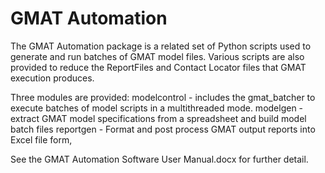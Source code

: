 # GMAT Automation
The GMAT Automation package is a related set of Python scripts used to generate and run batches of GMAT model files. Various scripts are also provided to reduce the ReportFiles and Contact Locator files that GMAT execution produces.

Three modules are provided:
modelcontrol - includes the gmat_batcher to execute batches of model scripts in a multithreaded mode.
modelgen - extract GMAT model specifications from a spreadsheet and build model batch files 
reportgen - Format and post process GMAT output reports into Excel file form,

See the GMAT Automation Software User Manual.docx for further detail.